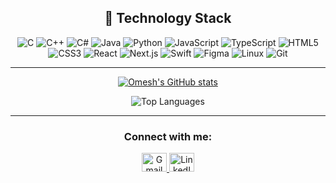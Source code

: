 <div align="center">

## 🚀 Technology Stack

![C](https://img.shields.io/badge/C-00599C?style=for-the-badge&logo=c&logoColor=white)
![C++](https://img.shields.io/badge/C++-00599C?style=for-the-badge&logo=cplusplus&logoColor=white)
![C#](https://img.shields.io/badge/C%23-239120?style=for-the-badge&logo=c-sharp&logoColor=white)
![Java](https://img.shields.io/badge/Java-ED8B00?style=for-the-badge&logo=openjdk&logoColor=white)
![Python](https://img.shields.io/badge/Python-3776AB?style=for-the-badge&logo=python&logoColor=white)
![JavaScript](https://img.shields.io/badge/JavaScript-F7DF1E?style=for-the-badge&logo=javascript&logoColor=black)
![TypeScript](https://img.shields.io/badge/TypeScript-007ACC?style=for-the-badge&logo=typescript&logoColor=white)
![HTML5](https://img.shields.io/badge/HTML5-E34F26?style=for-the-badge&logo=html5&logoColor=white)
![CSS3](https://img.shields.io/badge/CSS3-1572B6?style=for-the-badge&logo=css3&logoColor=white)
![React](https://img.shields.io/badge/React-20232A?style=for-the-badge&logo=react&logoColor=61DAFB)
![Next.js](https://img.shields.io/badge/Next.js-000000?style=for-the-badge&logo=nextdotjs&logoColor=white)
![Swift](https://img.shields.io/badge/Swift-FA7343?style=for-the-badge&logo=swift&logoColor=white)
![Figma](https://img.shields.io/badge/Figma-F24E1E?style=for-the-badge&logo=figma&logoColor=white)
![Linux](https://img.shields.io/badge/Linux-FCC624?style=for-the-badge&logo=linux&logoColor=black)
![Git](https://img.shields.io/badge/Git-F05032?style=for-the-badge&logo=git&logoColor=white)

</div>

---

<div align="center">

[![Omesh's GitHub stats](https://github-readme-stats.vercel.app/api?username=omesh-s&hide=contribs,prs,issues&show_icons=true&theme=tokyonight)](https://github.com/omesh-s/github-readme-stats)

![Top Languages](https://github-readme-stats.vercel.app/api/top-langs/?username=omesh-s&layout=compact&theme=tokyonight&size_weight=0.5&count_weight=0.5)

</div>

---

<h3 align="center">Connect with me:</h3>
<p align="center">
  <a href="mailto:omesh.reddy18@gmail.com" target="blank">
    <picture>
      <source media="(prefers-color-scheme: dark)" srcset="https://cdn.jsdelivr.net/gh/simple-icons/simple-icons/icons/gmail.svg" />
      <source media="(prefers-color-scheme: light)" srcset="https://cdn.jsdelivr.net/gh/simple-icons/simple-icons/icons/gmail.svg" />
      <img src="https://cdn.jsdelivr.net/gh/simple-icons/simple-icons/icons/gmail.svg" alt="Gmail" height="30" width="40"/>
    </picture>
  </a>
  <a href="https://www.linkedin.com/in/omesh-reddy-sana/" target="blank">
    <picture>
      <source media="(prefers-color-scheme: dark)" srcset="https://cdn.jsdelivr.net/gh/simple-icons/simple-icons/icons/linkedin.svg" />
      <source media="(prefers-color-scheme: light)" srcset="https://cdn.jsdelivr.net/gh/simple-icons/simple-icons/icons/linkedin.svg" />
      <img src="https://cdn.jsdelivr.net/gh/simple-icons/simple-icons/icons/linkedin.svg" alt="LinkedIn" height="30" width="40"/>
    </picture>
  </a>
</p>
